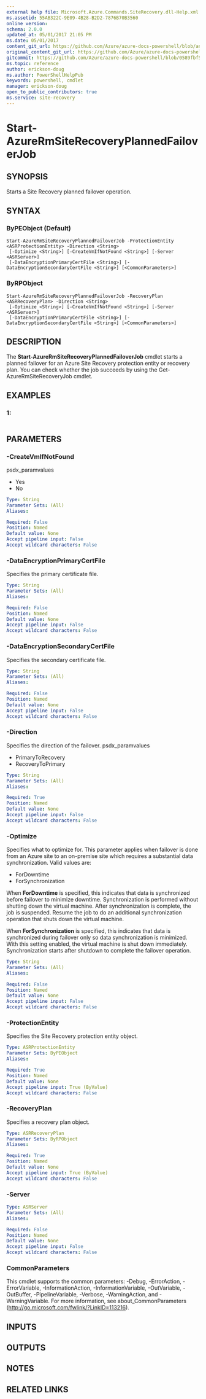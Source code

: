 ```yaml
---
external help file: Microsoft.Azure.Commands.SiteRecovery.dll-Help.xml
ms.assetid: 55AB322C-9E09-4B28-B2D2-7876B70B3560
online version:
schema: 2.0.0
updated_at: 05/01/2017 21:05 PM
ms.date: 05/01/2017
content_git_url: https://github.com/Azure/azure-docs-powershell/blob/anne2017/azureps-cmdlets-docs/ResourceManager/AzureRM.SiteRecovery/v1.1.11/Start-AzureRmSiteRecoveryPlannedFailoverJob.md
original_content_git_url: https://github.com/Azure/azure-docs-powershell/blob/anne2017/azureps-cmdlets-docs/ResourceManager/AzureRM.SiteRecovery/v1.1.11/Start-AzureRmSiteRecoveryPlannedFailoverJob.md
gitcommit: https://github.com/Azure/azure-docs-powershell/blob/0589fbf53d27e39e0cf445261d29c64fb0859d62
ms.topic: reference
author: erickson-doug
ms.author: PowerShellHelpPub
keywords: powershell, cmdlet
manager: erickson-doug
open_to_public_contributors: true
ms.service: site-recovery
---
```


# Start-AzureRmSiteRecoveryPlannedFailoverJob

## SYNOPSIS
Starts a Site Recovery planned failover operation.

## SYNTAX

### ByPEObject (Default)
```
Start-AzureRmSiteRecoveryPlannedFailoverJob -ProtectionEntity <ASRProtectionEntity> -Direction <String>
 [-Optimize <String>] [-CreateVmIfNotFound <String>] [-Server <ASRServer>]
 [-DataEncryptionPrimaryCertFile <String>] [-DataEncryptionSecondaryCertFile <String>] [<CommonParameters>]
```

### ByRPObject
```
Start-AzureRmSiteRecoveryPlannedFailoverJob -RecoveryPlan <ASRRecoveryPlan> -Direction <String>
 [-Optimize <String>] [-CreateVmIfNotFound <String>] [-Server <ASRServer>]
 [-DataEncryptionPrimaryCertFile <String>] [-DataEncryptionSecondaryCertFile <String>] [<CommonParameters>]
```

## DESCRIPTION
The **Start-AzureRmSiteRecoveryPlannedFailoverJob** cmdlet starts a planned failover for an Azure Site Recovery protection entity or recovery plan.
You can check whether the job succeeds by using the Get-AzureRmSiteRecoveryJob cmdlet.

## EXAMPLES

### 1:
```

```

## PARAMETERS

### -CreateVmIfNotFound
psdx_paramvalues

- Yes
- No

```yaml
Type: String
Parameter Sets: (All)
Aliases: 

Required: False
Position: Named
Default value: None
Accept pipeline input: False
Accept wildcard characters: False
```

### -DataEncryptionPrimaryCertFile
Specifies the primary certificate file.

```yaml
Type: String
Parameter Sets: (All)
Aliases: 

Required: False
Position: Named
Default value: None
Accept pipeline input: False
Accept wildcard characters: False
```

### -DataEncryptionSecondaryCertFile
Specifies the secondary certificate file.

```yaml
Type: String
Parameter Sets: (All)
Aliases: 

Required: False
Position: Named
Default value: None
Accept pipeline input: False
Accept wildcard characters: False
```

### -Direction
Specifies the direction of the failover.
psdx_paramvalues

- PrimaryToRecovery
- RecoveryToPrimary

```yaml
Type: String
Parameter Sets: (All)
Aliases: 

Required: True
Position: Named
Default value: None
Accept pipeline input: False
Accept wildcard characters: False
```

### -Optimize
Specifies what to optimize for.
This parameter applies when failover is done from an Azure site to an on-premise site which requires a substantial data synchronization.
Valid values are: 

- ForDowntime
- ForSynchronization

When **ForDowntime** is specified, this indicates that data is synchronized before failover to minimize downtime.
Synchronization is performed without shutting down the virtual machine.
After synchronization is complete, the job is suspended.
Resume the job to do an additional synchronization operation that shuts down the virtual machine.

When **ForSynchronization** is specified, this indicates that data is synchronized during failover only so data synchronization is minimized.
With this setting enabled, the virtual machine is shut down immediately.
Synchronization starts after shutdown to complete the failover operation.

```yaml
Type: String
Parameter Sets: (All)
Aliases: 

Required: False
Position: Named
Default value: None
Accept pipeline input: False
Accept wildcard characters: False
```

### -ProtectionEntity
Specifies the Site Recovery protection entity object.

```yaml
Type: ASRProtectionEntity
Parameter Sets: ByPEObject
Aliases: 

Required: True
Position: Named
Default value: None
Accept pipeline input: True (ByValue)
Accept wildcard characters: False
```

### -RecoveryPlan
Specifies a recovery plan object.

```yaml
Type: ASRRecoveryPlan
Parameter Sets: ByRPObject
Aliases: 

Required: True
Position: Named
Default value: None
Accept pipeline input: True (ByValue)
Accept wildcard characters: False
```

### -Server
```yaml
Type: ASRServer
Parameter Sets: (All)
Aliases: 

Required: False
Position: Named
Default value: None
Accept pipeline input: False
Accept wildcard characters: False
```

### CommonParameters
This cmdlet supports the common parameters: -Debug, -ErrorAction, -ErrorVariable, -InformationAction, -InformationVariable, -OutVariable, -OutBuffer, -PipelineVariable, -Verbose, -WarningAction, and -WarningVariable. For more information, see about_CommonParameters (http://go.microsoft.com/fwlink/?LinkID=113216).

## INPUTS

## OUTPUTS

## NOTES

## RELATED LINKS

